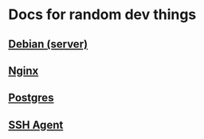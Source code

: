 # Docs for random dev things

## [Debian (server)](docs/debian-server.md)
## [Nginx](docs/nginx.md)
## [Postgres](docs/postgres.md)
## [SSH Agent](docs/ssh-agent.md)
